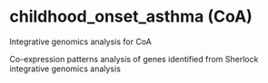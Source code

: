 # childhood_onset_asthma (CoA)

Integrative genomics analysis for CoA

Co-expression patterns analysis of genes identified from Sherlock integrative genomics analysis
